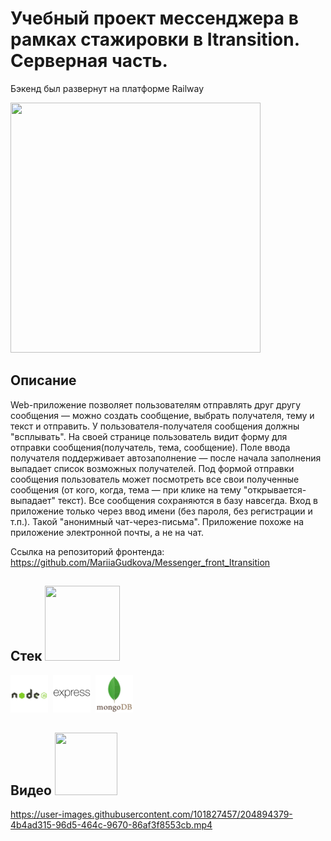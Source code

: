 # Учебный проект мессенджера в рамках стажировки в Itransition. Серверная часть.

Бэкенд был развернут на платформе Railway

<img src="https://media.giphy.com/media/XbBJTYS9hDeUFpTxwU/giphy.gif" width="400" height="400">

## Описание

Web-приложение позволяет пользователям отправлять друг другу сообщения — можно создать сообщение, выбрать получателя, тему и текст и отправить. У пользователя-получателя сообщения должны "всплывать". На своей странице пользователь видит форму для отправки сообщения(получатель, тема, сообщение). Поле ввода получателя поддерживает автозаполнение — после начала заполнения выпадает список возможных получателей. Под формой отправки сообщения пользователь может посмотреть все свои полученные сообщения (от кого, когда, тема — при клике на тему "открывается-выпадает" текст).
Все сообщения сохраняются в базу навсегда.
Вход в приложение только через ввод имени (без пароля, без регистрации и т.п.). Такой "анонимный чат-через-письма".
Приложение похоже на приложение электронной почты, а не на чат.

Ссылка на репозиторий фронтенда: https://github.com/MariiaGudkova/Messenger_front_Itransition

## Стек <img src="https://media.giphy.com/media/wt0cqyJDZDetIDd3ZM/giphy.gif" width="120" height="120">

<img src="https://raw.githubusercontent.com/devicons/devicon/1119b9f84c0290e0f0b38982099a2bd027a48bf1/icons/nodejs/nodejs-original-wordmark.svg" width="60" height="60">&nbsp;
<img src="https://raw.githubusercontent.com/devicons/devicon/1119b9f84c0290e0f0b38982099a2bd027a48bf1/icons/express/express-original-wordmark.svg" width="60" height="60">&nbsp;
<img src="https://raw.githubusercontent.com/devicons/devicon/1119b9f84c0290e0f0b38982099a2bd027a48bf1/icons/mongodb/mongodb-original-wordmark.svg" width="60" height="60">&nbsp;

## Видео <img src="https://media.giphy.com/media/xjzdmTKnRQL0adoFp2/giphy.gif" width="100" height="100">

https://user-images.githubusercontent.com/101827457/204894379-4b4ad315-96d5-464c-9670-86af3f8553cb.mp4

